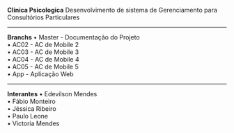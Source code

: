 <b>Clinica Psicologica</b>
Desenvolvimento de sistema de Gerenciamento para Consultórios Particulares

<hr>

<b>Branchs</b>
• Master - Documentação do Projeto<br>
• AC02 - AC de Mobile 2<br>
• AC03 - AC de Mobile 3<br>
• AC04 - AC de Mobile 4<br>
• AC05 - AC de Mobile 5<br>
• App - Aplicação Web

<hr>

<b>Interantes</b>
• Edevilson Mendes<br>
• Fábio Monteiro<br>
• Jéssica Ribeiro<br>
• Paulo Leone<br>
• Victoria Mendes
